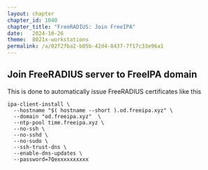 ```yaml
---
layout: chapter
chapter_id: 1040
chapter_title: "FreeRADIUS: Join FreeIPA"
date:   2024-10-26
theme:  8021x-workstations
permalink: /a/02f2fba2-b05b-42d4-8437-7f17c33e96a1
---
```



## Join FreeRADIUS server to FreeIPA domain
This is done to automatically issue FreeRADIUS certificates like this
```shell
ipa-client-install \
  --hostname "$( hostname --short ).od.freeipa.xyz" \
  --domain "od.freeipa.xyz"  \
  --ntp-pool time.freeipa.xyz \
  --no-ssh \
  --no-sshd \
  --no-sudo \
  --ssh-trust-dns \
  --enable-dns-updates \
  --password=7Qexxxxxxxxxx 
```


